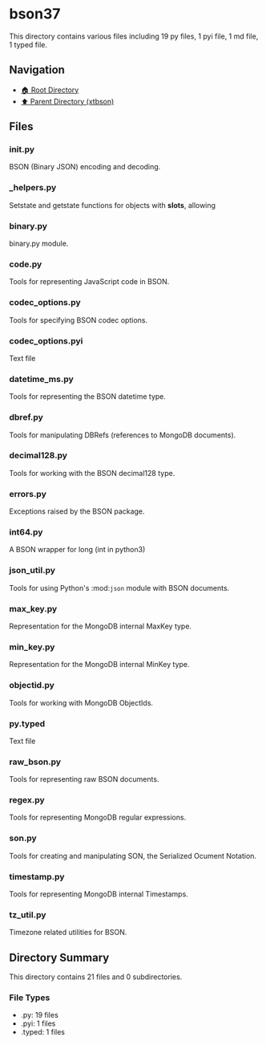 # bson37

This directory contains various files including 19 py files, 1 pyi file, 1 md file, 1 typed file.

## Navigation

* [🏠 Root Directory](/xtquant/xtbson/bson37/../xtquant/xtbson/bson37/../xtquant/xtbson/bson37/..README.md)
* [⬆️ Parent Directory (xtbson)](../README.md)

## Files

### __init__.py

BSON (Binary JSON) encoding and decoding.

### _helpers.py

Setstate and getstate functions for objects with __slots__, allowing

### binary.py

binary.py module.

### code.py

Tools for representing JavaScript code in BSON.

### codec_options.py

Tools for specifying BSON codec options.

### codec_options.pyi

Text file

### datetime_ms.py

Tools for representing the BSON datetime type.

### dbref.py

Tools for manipulating DBRefs (references to MongoDB documents).

### decimal128.py

Tools for working with the BSON decimal128 type.

### errors.py

Exceptions raised by the BSON package.

### int64.py

A BSON wrapper for long (int in python3)

### json_util.py

Tools for using Python's :mod:`json` module with BSON documents.

### max_key.py

Representation for the MongoDB internal MaxKey type.

### min_key.py

Representation for the MongoDB internal MinKey type.

### objectid.py

Tools for working with MongoDB ObjectIds.

### py.typed

Text file

### raw_bson.py

Tools for representing raw BSON documents.

### regex.py

Tools for representing MongoDB regular expressions.

### son.py

Tools for creating and manipulating SON, the Serialized Ocument Notation.

### timestamp.py

Tools for representing MongoDB internal Timestamps.

### tz_util.py

Timezone related utilities for BSON.

## Directory Summary

This directory contains 21 files and 0 subdirectories.

### File Types

* .py: 19 files
* .pyi: 1 files
* .typed: 1 files
